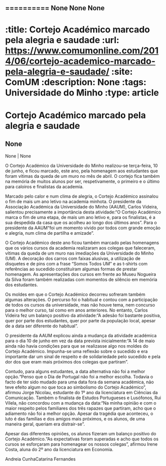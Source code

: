 
==========
None
None
None
---
:title: Cortejo Académico marcado pela alegria e saudade
:url: https://www.comumonline.com/2014/06/cortejo-academico-marcado-pela-alegria-e-saudade/
:site: ComUM
:description: None
:tags: Universidade do Minho
:type: article
==========


# **Cortejo Académico marcado pela alegria e saudade**

## None

None | None

O Cortejo Académico da Universidade do Minho realizou-se terça-feira, 10 de junho, e ficou marcado, este ano, pela homenagem aos estudantes que foram vítimas da queda de um muro no mês de abril. O cortejo fica também na memória de muitos alunos por ser, respetivamente, o primeiro e o último para caloiros e finalistas da academia.

Marcado pelo calor e num clima de alegria, o Cortejo Académico assinalou o fim de mais um ano letivo na academia minhota. O presidente da Associação Académica da Universidade do Minho (AAUM), Carlos Videira, salientou precisamente a importância desta atividade:“O Cortejo Académico marca o fim de uma etapa, de mais um ano letivo e, para os finalistas, é a sua despedida da casa que os acolheu ao longo dos últimos anos”. Para o presidente da AAUM“foi um momento vivido por todos com grande emoção e alegria, num clima de partilha e amizade”.

O Cortejo Académico deste ano ficou também marcado pelas homenagens que os vários cursos da academia realizaram aos colegas que faleceram, vítimas da queda de um muro nas imediações da Universidade do Minho (UM). A decoração dos carros com faixas alusivas, a utilização de disquetes e de pins com a frase “Somos Todos UM” e as t-shirts com referências ao sucedido constituíram algumas formas de prestar homenagem. As apresentações dos cursos em frente ao Museu Nogueira da Silva foram também realizadas com momentos de silêncio em memória dos estudantes.

Os moldes em que o Cortejo Académico decorreu sofreram também algumas alterações. O percurso foi o habitual e contou com a participação de todos os cursos da universidade, mas não houve tema, nem concurso para o melhor curso, tal como em anos anteriores. No entanto, Carlos Videira fez um balanço positivo da atividade:“A adesão foi bastante positiva, quer por parte dos estudantes, quer por parte da população local, apesar de a data ser diferente do habitual”.

O presidente da AAUM explicou ainda a mudança da atividade académica para o dia 10 de junho em vez da data prevista inicialmente:“A 14 de maio ainda não havia condições para que se realizasse algo nos moldes do Cortejo Académico. Impunha-se uma reflexão sobre o sucedido e era importante dar um sinal de respeito e de solidariedade pelo sucedido e pela dor dos que eram mais próximos dos colegas que partiram”.

Contudo, para alguns estudantes, a data alternativa não foi a melhor opção.“Penso que o Dia de Portugal não foi a melhor escolha. Todavia o facto de ter sido mudado para uma data fora da semana académica, não teve efeito algum no que toca ao simbolismo do Cortejo Académico”, afirmou Jorge Nicolau, estudante do 1º ano da licenciatura em Ciências da Comunicação. Também o finalista de Estudos Portugueses e Lusófonos, Rui Vilela, não concordou com a mudança da data:“Na minha opinião e com o maior respeito pelos familiares dos três rapazes que partiram, acho que o adiamento não foi a melhor opção. Apesar da tragédia que aconteceu, o luto é das famílias e dos amigos mais próximos, e os alunos, de uma maneira geral, queriam era distrair-se”.

Apesar das diferentes opiniões, os alunos fizeram um balanço positivo do Cortejo Académico.“As expectativas foram superadas e acho que todos os cursos se esforçaram para homenagear os nossos colegas”, afirmou Irene Costa, aluna do 2º ano da licenciatura em Economia.

Andreia CunhaCatarina Fernandes

